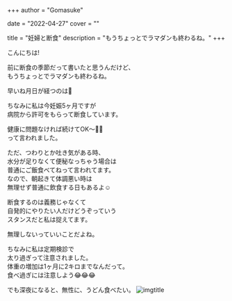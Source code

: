 +++
author = "Gomasuke"

date = "2022-04-27"
cover = ""

title = "妊婦と断食"
description = "もうちょっとでラマダンも終わるね。"
+++

こんにちは!  
  
前に断食の季節だって書いたと思うんだけど、  
もうちょっとでラマダンも終わるね。  
  
早いね月日が経つのは🤣  
  
ちなみに私は今妊娠5ヶ月ですが  
病院から許可をもらって断食しています。  
  
健康に問題なければ続けてOK〜👌🏻  
って言われました。  
  
ただ、つわりとか吐き気がある時、  
水分が足りなくて便秘なっちゃう場合は  
普通にご飯食べてねって言われてます。  
なので、朝起きて体調悪い時は  
無理せず普通に飲食する日もあるよ☺️  
  
断食するのは義務じゃなくて  
自発的にやりたい人だけどうぞっていう  
スタンスだと私は捉えてます。  
  
無理しないっていいことだよね。  
  
ちなみに私は定期検診で  
太り過ぎって注意されました。  
体重の増加は1ヶ月に2キロまでなんだって。  
食べ過ぎには注意しよう😂😂😂    

でも深夜になると、無性に、うどん食べたい。
![imgtitle](https://sn3301files.storage.live.com/y4mp30dnCnXae75Id1WZ6ELC7I5iOUb2TJC4Ow0oMrZKY7eod2SBnuX0bmIPsYQpHk5H0cJFBcfqxnOHUVyLNTLvnaY83dPW7X67dcNqlc8Lw6hzkW8520xU5aYa1uFDT3mAc3JDS7uU16cukcsDtV2rsBXfyTKOvSn8DWv3DnLiN3h-mIDofWtcy6mqK7XJuAz?width=660&height=626&cropmode=none)